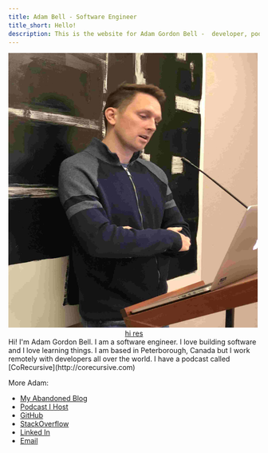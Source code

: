 ```yaml
---
title: Adam Bell - Software Engineer
title_short: Hello!
description: This is the website for Adam Gordon Bell -  developer, podcast host, human
---
```

<div class="row">
<div class="col-md-6">
<img src="./images/profiles/IMG_1177_web.jpg" height="550px" width="500px" alt="Adam Gordon Bell"><br/>
<center><a href="./images/profiles/IMG_1177_cropped.jpg">hi res</a></center>
</div>
<div class="col-md-6">  
Hi!  I'm Adam Gordon Bell.  I am a software engineer.  I love building software and I love learning things.  I am based in Peterborough, Canada but I work remotely with developers all over the world.  I have a podcast called [CoRecursive](http://corecursive.com)

More Adam:

 * [My Abandoned Blog](/pages/blog.html)
 * [Podcast I Host](http://corecursive.com)
 * [GitHub](https://github.com/agbell/)
 * [StackOverflow](http://stackoverflow.com/users/135202/adam)
 * [Linked In](https://www.linkedin.com/in/adamgbell)
 * [Email](mailto:agbell@gmail.com)
</div>
</div>
